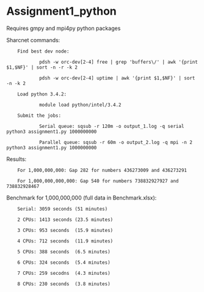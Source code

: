 # Assignment1_python

Requires gmpy and mpi4py python packages

Sharcnet commands:

		Find best dev node:

				pdsh -w orc-dev[2-4] free | grep 'buffers\/' | awk '{print $1,$NF}' | sort -n -r -k 2

				pdsh -w orc-dev[2-4] uptime | awk '{print $1,$NF}' | sort -n -k 2

		Load python 3.4.2:

				module load python/intel/3.4.2

		Submit the jobs:

				Serial queue: sqsub -r 120m -o output_1.log -q serial python3 assignment1.py 1000000000

				Parallel queue: sqsub -r 60m -o output_2.log -q mpi -n 2 python3 assignment1.py 1000000000



Results:

		For 1,000,000,000: Gap 282 for numbers 436273009 and 436273291

		For 1,000,000,000,000: Gap 540 for numbers 738832927927 and 738832928467



Benchmark for 1,000,000,000 (full data in Benchmark.xlsx):

		Serial: 3059 seconds (51 minutes)

		2 CPUs: 1413 seconds (23.5 minutes)

		3 CPUs: 953 seconds  (15.9 minutes)

		4 CPUs: 712 seconds  (11.9 minutes)

		5 CPUs: 388 seconds  (6.5 minutes)

		6 CPUs: 324 seconds  (5.4 minutes)

		7 CPUs: 259 secodns  (4.3 minutes)

		8 CPUs: 230 seconds  (3.8 minutes)